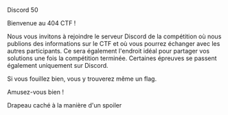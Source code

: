  Discord
50

Bienvenue au 404 CTF !

Nous vous invitons à rejoindre le serveur Discord de la compétition où nous publions des informations sur le CTF et où vous pourrez échanger avec les autres participants. Ce sera également l'endroit idéal pour partager vos solutions une fois la compétition terminée. Certaines épreuves se passent également uniquement sur Discord.

Si vous fouillez bien, vous y trouverez même un flag.

Amusez-vous bien !

Drapeau caché à la manière d'un spoiler
